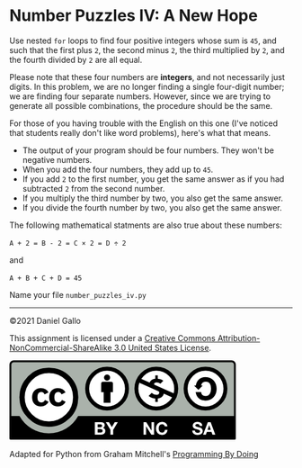# Number Puzzles IV: A New Hope

Use nested `for` loops to find four positive integers
whose sum is `45`, and such that the first plus `2`, the second minus `2`, the third multiplied by `2`, and the fourth divided by `2` are all equal.

Please note that these four numbers are **integers**,
and not necessarily just digits. In this problem, we are no longer
finding a single four-digit number; we are finding four separate numbers.
However, since we are trying to generate all possible combinations, the
procedure should be the same.

For those of you having trouble with the English on this one (I've
noticed that students really don't like word problems), here's what
that means.

* The output of your program should be four numbers. They
 won't be negative numbers.
* When you add the four numbers, they add up to `45`.
* If you add `2` to the first number, you get the same answer as
if you had subtracted `2` from the second number.
* If you multiply the third number by two, you also get the same
answer.
* If you divide the fourth number by two, you also get the same
answer.


The following mathematical statments are also true about these numbers:


`A + 2 = B - 2 = C × 2 = D ÷ 2`

and


`A + B + C + D = 45`

Name your file `number_puzzles_iv.py`

---


©2021 Daniel Gallo


This assignment is licensed under a
[Creative Commons Attribution-NonCommercial-ShareAlike 3.0 United States License](https://creativecommons.org/licenses/by-nc-sa/3.0/us/deed.en_US).  

![Creative Commons License](images/by-nc-sa.png)





Adapted for Python from Graham Mitchell's [Programming By Doing](https://programmingbydoing.com/)